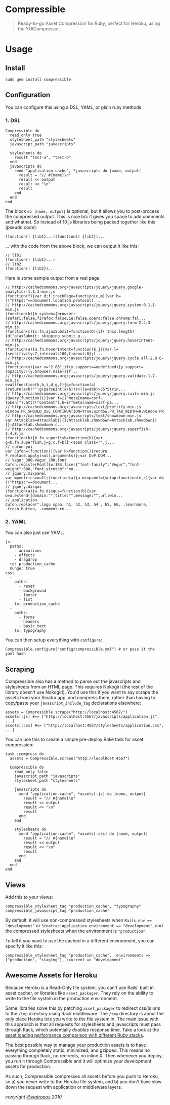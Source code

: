 # Compressible

> Ready-to-go Asset Compression for Ruby, perfect for Heroku, using the YUICompressor.
    
# Usage

## Install

    sudo gem install compressible

## Configuration

You can configure this using a DSL, YAML, or plain ruby methods.

### 1. DSL

    Compressible do
      read_only true
      stylesheet_path "stylesheets"
      javascript_path "javascripts"
      
      stylesheets do
        result "test-a", "test-b"
      end
      javascripts do
        send "application-cache", *javascripts do |name, output|
          result = "// #{name}\n"
          result << output
          result << "\n"
          result
        end
      end
    end
    
The block `do |name, output|` is optional, but it allows you to post-process the compressed output.  This is nice b/c it gives you space to add comments and whatnot.  So instead of 10 js libraries being packed together like this (pseudo code):

    (function() {lib1}...)(function() {lib2})...

... with the code from the above block, we can output it like this:
    
    // lib1
    (function() {lib1}...)
    // lib2
    (function() {lib2})...

Here is some sample output from a real page:

    // http://cachedcommons.org/javascripts/jquery/jquery.google-analytics-1.1.3-min.js
    (function(f){var d;f.trackPage=function(c,m){var b=(("https:"==document.location.protocol)...
    // http://cachedcommons.org/javascripts/jquery/jquery.system-0.1.1-min.js                 
    (function(b){b.system={browser:{safari:false,firefox:false,ie:false,opera:false,chrome:fal...
    // http://cachedcommons.org/javascripts/jquery/jquery.form-2.4.3-min.js                   
    (function(c){c.fn.ajaxSubmit=function(D){if(!this.length){d("ajaxSubmit: skipping submit p...
    // http://cachedcommons.org/javascripts/jquery/jquery.hoverIntent-min.js                  
    (function(a){a.fn.hoverIntent=function(k,j){var l={sensitivity:7,interval:100,timeout:0};l...
    // http://cachedcommons.org/javascripts/jquery/jquery.cycle.all-2.8.6-min.js              
    (function(y){var v="2.86";if(y.support==undefined){y.support={opacity:!(y.browser.msie)}}f...
    // http://cachedcommons.org/javascripts/jquery/jquery.validate-1.7-min.js                 
    eval(function(h,b,i,d,g,f){g=function(a){return(a<b?"":g(parseInt(a/b)))+((a=a%b)>35?Strin...
    // http://cachedcommons.org/javascripts/jquery/jquery.rails-min.js                        
    jQuery(function(i){var f=i("meta[name=csrf-token]").attr("content"),h=i("meta[name=csrf-pa...
    // http://cachedcommons.org/javascripts/text/prettify-min.js                              
    window.PR_SHOULD_USE_CONTINUATION=true;window.PR_TAB_WIDTH=8;window.PR_normalizedHtml=wind...
    // http://cachedcommons.org/javascripts/text/showdown-min.js                              
    var Attacklab=Attacklab||{};Attacklab.showdown=Attacklab.showdown||{};Attacklab.showdown.c...
    // http://cachedcommons.org/javascripts/jquery/jquery.superfish-1.4.8.js                  
    (function(b){b.fn.superfish=function(k){var g=b.fn.superfish,j=g.c,f=b(['<span class="',j....
    // cufon-yui                                                                              
    var Cufon=(function(){var P=function(){return P.replace.apply(null,arguments)};var D=P.DOM...
    // Vegur_300-Vegur_700.font                                                               
    Cufon.registerFont({w:184,face:{"font-family":"Vegur","font-weight":300,"font-stretch":"no...
    // jquery.mixpanel                                                                        
    var mpmetrics=null;(function(a){a.mixpanel={setup:function(e,c){var d=(("https:"==document...
    // jquery.disqus                                                                          
    (function(a){a.fn.disqus=function(b){var b=a.extend({domain:"",title:"",message:"",url:win...
    // application                                                                            
    Cufon.replace(".logo span, h1, h2, h3, h4 , h5, h6, .learnmore, .fresh_button, .comment-re...

### 2. YAML

You can also just use YAML.

    js:
      paths:
        - animations
        - effects
        - dragdrop
      to: production_cache
      munge: true
    css:
      -
        paths:
          - reset
          - background
          - footer
          - list
        to: production_cache
      -
        paths:
          - forms
          - headers
          - basic_text
        to: typography

You can then setup everything with `configure`:

    Compressible.configure("config/compressible.yml") # or pass it the yaml hash

## Scraping

Compressible also has a method to parse out the javascripts and stylesheets from an HTML page.  This requires Nokogiri (the rest of the library doesn't use Nokogiri).  You'd use this if you want to say scrape the assets from your Sinatra app, and compress them, rather than having to copy/paste your `javascript_include_tag` declarations elsewhere:

    assets = Compressible.scrape("http://localhost:4567/")
    assets[:js] #=> ["http://localhost:4567/javascripts/application.js", ...]
    assets[:css] #=> ["http://localhost:4567/stylesheets/application.css", ...]
    
You can use this to create a simple pre-deploy Rake task for asset compression:

    task :compress do
      assets = Compressible.scrape("http://localhost:4567")
      
      Compressible do
        read_only false
        javascript_path "javascripts"
        stylesheet_path "stylesheets"
        
        javascripts do
          send "application-cache", *assets[:js] do |name, output|
            result = "// #{name}\n"
            result << output
            result << "\n"
            result
          end
        end
        
        stylesheets do
          send "application-cache", *assets[:css] do |name, output|
            result = "// #{name}\n"
            result << output
            result << "\n"
            result
          end
        end
      end
    end

## Views

Add this to your views:

    compressible_stylesheet_tag "production_cache", "typography"
    compressible_javascript_tag "production_cache"

By default, it will use non-compressed stylesheets when `Rails.env == "development"` or `Sinatra::Application.environment == "development"`, and the compressed stylesheets when  the environment is `"production"`.

To tell it you want to use the cached in a different environment, you can specify it like this:

    compressible_stylesheet_tag "production_cache", :environments => ["production", "staging"], :current => "development"

## Awesome Assets for Heroku

Because Heroku is a Read-Only file system, you can't use Rails' built in asset cacher, or libraries like `asset_packager`.  They rely on the ability to write to the file system in the production environment.

Some libraries solve this by patching `asset_packager` to redirect css/js urls to the `/tmp` directory using Rack middleware.  The `/tmp` directory is about the only place Heroku lets you write to the file system in.  The main issue with this approach is that all requests for stylesheets and javascripts must pass through Rack, which potentially _doubles_ response time.  Take a look at the [asset loading performance comparison with different Ruby stacks](http://www.ridingtheclutch.com/2009/07/13/the-ultimate-ruby-performance-test-part-1.html).

The best possible way to manage your production assets is to have everything completely static, minimized, and gzipped.  This means no passing through Rack, no redirects, no inline X.  Then whenever you deploy, you run it through Compressible and it will optimize your development assets for production.

As such, Compressible compresses all assets before you push to Heroku, so a) you never write to the Heroku file system, and b) you don't have slow down the request with application or middleware layers.

<cite>copyright [@viatropos](http://viatropos.com) 2010</cite>